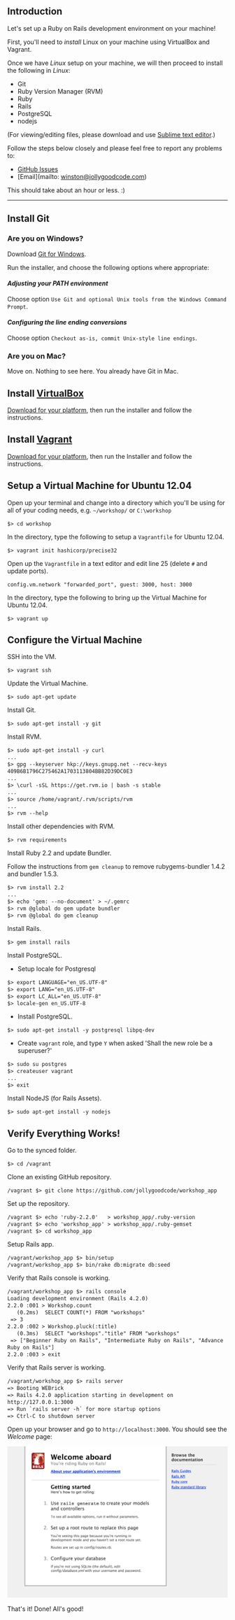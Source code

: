 ## Introduction

Let's set up a Ruby on Rails development environment on your machine!

First, you'll need to _install_ Linux on your machine using VirtualBox and Vagrant.

Once we have _Linux_ setup on your machine, we will then proceed to install the following in _Linux_:

- Git
- Ruby Version Manager (RVM)
- Ruby
- Rails
- PostgreSQL
- nodejs

(For viewing/editing files, please download and use [Sublime text editor](http://www.sublimetext.com/2).)

Follow the steps below closely and please feel free to report any problems to:

- [GitHub Issues](https://github.com/jollygoodcode/workshop_setup/issues)
- [Email](mailto: winston@jollygoodcode.com)

This should take about an hour or less. :)

---

## Install Git

### Are you on Windows?

Download [Git for Windows](http://msysgit.github.io/).

Run the installer, and choose the following options where appropriate:

#### _Adjusting your PATH environment_

Choose option `Use Git and optional Unix tools from the Windows Command Prompt`.

#### _Configuring the line ending conversions_

Choose option `Checkout as-is, commit Unix-style line endings`.

### Are you on Mac?

Move on. Nothing to see here. You already have Git in Mac.

## Install [VirtualBox](https://www.virtualbox.org/)

[Download for your platform](https://www.virtualbox.org/wiki/Downloads),
then run the installer and follow the instructions.

## Install [Vagrant](http://www.vagrantup.com/)

[Download for your platform](http://www.vagrantup.com/downloads.html),
then run the Installer and follow the instructions.

## Setup a Virtual Machine for Ubuntu 12.04

Open up your terminal and change into a directory which you'll be using for all of your coding needs, e.g. `~/workshop/` or `C:\workshop`

```
$> cd workshop
```

In the directory, type the following to setup a `Vagrantfile` for Ubuntu 12.04.

```
$> vagrant init hashicorp/precise32
```

Open up the `Vagrantfile` in a text editor and edit line 25 (delete `#` and update ports).

```
config.vm.network "forwarded_port", guest: 3000, host: 3000
```

In the directory, type the following to bring up the Virtual Machine for Ubuntu 12.04.

```
$> vagrant up
```

## Configure the Virtual Machine

SSH into the VM.

```
$> vagrant ssh
```

Update the Virtual Machine.

```
$> sudo apt-get update
```

Install Git.

```
$> sudo apt-get install -y git
```

Install RVM.

```
$> sudo apt-get install -y curl
...
$> gpg --keyserver hkp://keys.gnupg.net --recv-keys 409B6B1796C275462A1703113804BB82D39DC0E3
...
$> \curl -sSL https://get.rvm.io | bash -s stable
...
$> source /home/vagrant/.rvm/scripts/rvm
...
$> rvm --help
```

Install other dependencies with RVM.

```
$> rvm requirements
```

Install Ruby 2.2 and update Bundler.

Follow the instructions from `gem cleanup` to remove rubygems-bundler 1.4.2 and bundler 1.5.3.

```
$> rvm install 2.2
...
$> echo 'gem: --no-document' > ~/.gemrc
$> rvm @global do gem update bundler
$> rvm @global do gem cleanup
```

Install Rails.

```
$> gem install rails
```

Install PostgreSQL.

- Setup locale for Postgresql

```
$> export LANGUAGE="en_US.UTF-8"
$> export LANG="en_US.UTF-8"
$> export LC_ALL="en_US.UTF-8"
$> locale-gen en_US.UTF-8
```

- Install PostgreSQL.

```
$> sudo apt-get install -y postgresql libpq-dev
```

- Create `vagrant` role, and type `Y` when asked 'Shall the new role be a superuser?'

```
$> sudo su postgres
$> createuser vagrant
...
$> exit
```

Install NodeJS (for Rails Assets).

```
$> sudo apt-get install -y nodejs
```


## Verify Everything Works!

Go to the synced folder.

```
$> cd /vagrant
```

Clone an existing GitHub repository.

```
/vagrant $> git clone https://github.com/jollygoodcode/workshop_app
```

Set up the repository.

```
/vagrant $> echo 'ruby-2.2.0'   > workshop_app/.ruby-version
/vagrant $> echo 'workshop_app' > workshop_app/.ruby-gemset
/vagrant $> cd workshop_app
```

Setup Rails app.

```
/vagrant/workshop_app $> bin/setup
/vagrant/workshop_app $> bin/rake db:migrate db:seed
```

Verify that Rails console is working.

```
/vagrant/workshop_app $> rails console
Loading development environment (Rails 4.2.0)
2.2.0 :001 > Workshop.count
   (0.2ms)  SELECT COUNT(*) FROM "workshops"
 => 3
2.2.0 :002 > Workshop.pluck(:title)
   (0.3ms)  SELECT "workshops"."title" FROM "workshops"
 => ["Beginner Ruby on Rails", "Intermediate Ruby on Rails", "Advance Ruby on Rails"]
2.2.0 :003 > exit
```

Verify that Rails server is working.

```
/vagrant/workshop_app $> rails server
=> Booting WEBrick
=> Rails 4.2.0 application starting in development on http://127.0.0.1:3000
=> Run `rails server -h` for more startup options
=> Ctrl-C to shutdown server
```

Open up your browser and go to `http://localhost:3000`. You should see the _Welcome_ page:

![Rails 4.2 welcome page](/images/welcome.png)

That's it! Done! All's good!

